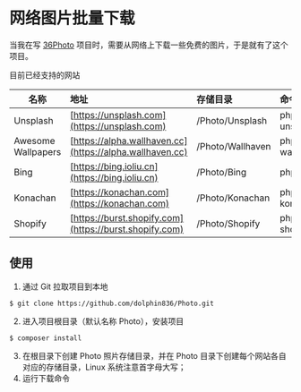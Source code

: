 # 网络图片批量下载

当我在写 [36Photo](https://github.com/dolphin836/36Photo) 项目时，需要从网络上下载一些免费的图片，于是就有了这个项目。

目前已经支持的网站

| 名称  | 地址   |  存储目录  | 命令 |
| -------- | :----- | :----- | :----- |
| Unsplash | [https://unsplash.com](https://unsplash.com) | /Photo/Unsplash | php unsplash.php |
| Awesome Wallpapers | [https://alpha.wallhaven.cc](https://alpha.wallhaven.cc) | /Photo/Wallhaven | php wallhaven.php |
| Bing | [https://bing.ioliu.cn](https://bing.ioliu.cn) | /Photo/Bing | php bing.php |
| Konachan | [https://konachan.com](https://konachan.com) | /Photo/Konachan | php konachan.php |
| Shopify | [https://burst.shopify.com](https://burst.shopify.com) | /Photo/Shopify | php shopify.php |

## 使用

1. 通过 Git 拉取项目到本地

```
$ git clone https://github.com/dolphin836/Photo.git
```

2. 进入项目根目录（默认名称 Photo），安装项目

```
$ composer install
```

3. 在根目录下创建 Photo 照片存储目录，并在 Photo 目录下创建每个网站各自对应的存储目录，Linux 系统注意首字母大写；
4. 运行下载命令